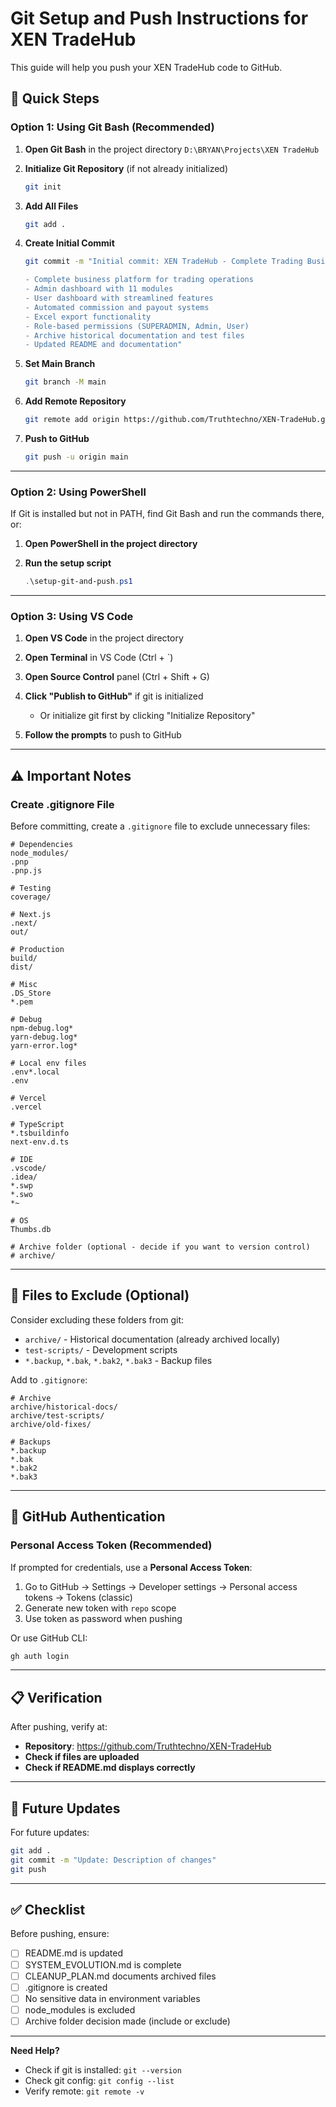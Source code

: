# Git Setup and Push Instructions for XEN TradeHub

This guide will help you push your XEN TradeHub code to GitHub.

## 🚀 Quick Steps

### Option 1: Using Git Bash (Recommended)

1. **Open Git Bash** in the project directory `D:\BRYAN\Projects\XEN TradeHub`

2. **Initialize Git Repository** (if not already initialized)
   ```bash
   git init
   ```

3. **Add All Files**
   ```bash
   git add .
   ```

4. **Create Initial Commit**
   ```bash
   git commit -m "Initial commit: XEN TradeHub - Complete Trading Business Platform

   - Complete business platform for trading operations
   - Admin dashboard with 11 modules  
   - User dashboard with streamlined features
   - Automated commission and payout systems
   - Excel export functionality
   - Role-based permissions (SUPERADMIN, Admin, User)
   - Archive historical documentation and test files
   - Updated README and documentation"
   ```

5. **Set Main Branch**
   ```bash
   git branch -M main
   ```

6. **Add Remote Repository**
   ```bash
   git remote add origin https://github.com/Truthtechno/XEN-TradeHub.git
   ```

7. **Push to GitHub**
   ```bash
   git push -u origin main
   ```

---

### Option 2: Using PowerShell

If Git is installed but not in PATH, find Git Bash and run the commands there, or:

1. **Open PowerShell in the project directory**

2. **Run the setup script**
   ```powershell
   .\setup-git-and-push.ps1
   ```

---

### Option 3: Using VS Code

1. **Open VS Code** in the project directory

2. **Open Terminal** in VS Code (Ctrl + `)

3. **Open Source Control** panel (Ctrl + Shift + G)

4. **Click "Publish to GitHub"** if git is initialized
   - Or initialize git first by clicking "Initialize Repository"

5. **Follow the prompts** to push to GitHub

---

## ⚠️ Important Notes

### Create .gitignore File

Before committing, create a `.gitignore` file to exclude unnecessary files:

```gitignore
# Dependencies
node_modules/
.pnp
.pnp.js

# Testing
coverage/

# Next.js
.next/
out/

# Production
build/
dist/

# Misc
.DS_Store
*.pem

# Debug
npm-debug.log*
yarn-debug.log*
yarn-error.log*

# Local env files
.env*.local
.env

# Vercel
.vercel

# TypeScript
*.tsbuildinfo
next-env.d.ts

# IDE
.vscode/
.idea/
*.swp
*.swo
*~

# OS
Thumbs.db

# Archive folder (optional - decide if you want to version control)
# archive/
```

---

## 📂 Files to Exclude (Optional)

Consider excluding these folders from git:
- `archive/` - Historical documentation (already archived locally)
- `test-scripts/` - Development scripts
- `*.backup`, `*.bak`, `*.bak2`, `*.bak3` - Backup files

Add to `.gitignore`:
```gitignore
# Archive
archive/historical-docs/
archive/test-scripts/
archive/old-fixes/

# Backups
*.backup
*.bak
*.bak2
*.bak3
```

---

## 🔐 GitHub Authentication

### Personal Access Token (Recommended)

If prompted for credentials, use a **Personal Access Token**:

1. Go to GitHub → Settings → Developer settings → Personal access tokens → Tokens (classic)
2. Generate new token with `repo` scope
3. Use token as password when pushing

Or use GitHub CLI:
```bash
gh auth login
```

---

## 📋 Verification

After pushing, verify at:
- **Repository**: https://github.com/Truthtechno/XEN-TradeHub
- **Check if files are uploaded**
- **Check if README.md displays correctly**

---

## 🔄 Future Updates

For future updates:
```bash
git add .
git commit -m "Update: Description of changes"
git push
```

---

## ✅ Checklist

Before pushing, ensure:
- [ ] README.md is updated
- [ ] SYSTEM_EVOLUTION.md is complete
- [ ] CLEANUP_PLAN.md documents archived files
- [ ] .gitignore is created
- [ ] No sensitive data in environment variables
- [ ] node_modules is excluded
- [ ] Archive folder decision made (include or exclude)

---

**Need Help?**
- Check if git is installed: `git --version`
- Check git config: `git config --list`
- Verify remote: `git remote -v`


